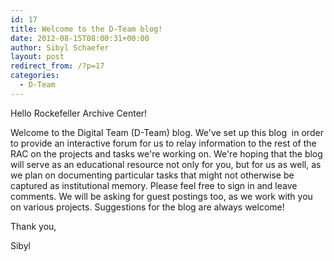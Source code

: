 ```yaml
---
id: 17
title: Welcome to the D-Team blog!
date: 2012-08-15T08:00:31+00:00
author: Sibyl Schaefer
layout: post
redirect_from: /?p=17
categories:
  - D-Team
---
```

Hello Rockefeller Archive Center!

Welcome to the Digital Team (D-Team) blog. We've set up this blog  in order to provide an interactive forum for us to relay information to the rest of the RAC on the projects and tasks we're working on. We're hoping that the blog will serve as an educational resource not only for you, but for us as well, as we plan on documenting particular tasks that might not otherwise be captured as institutional memory. Please feel free to sign in and leave comments. We will be asking for guest postings too, as we work with you on various projects. Suggestions for the blog are always welcome!

Thank you,

Sibyl

